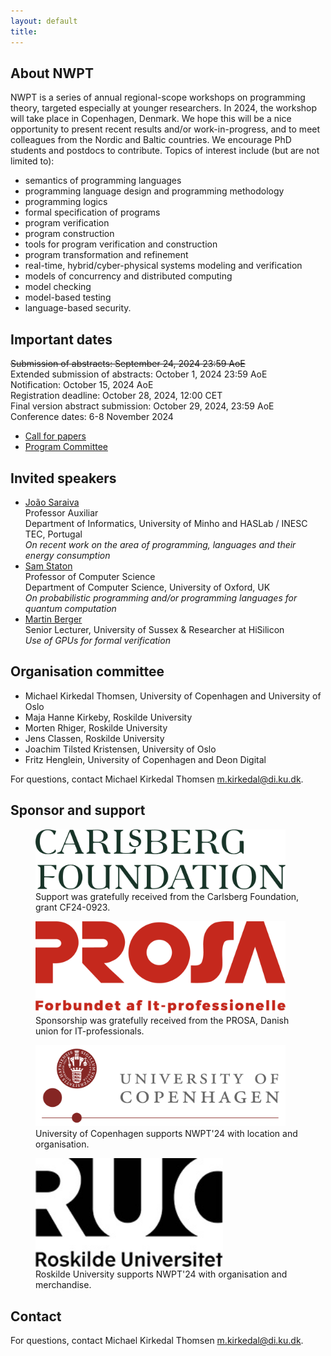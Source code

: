 ```yaml
---
layout: default
title: 
---
```


## About NWPT

NWPT is a series of annual regional-scope workshops on programming
theory, targeted especially at younger researchers. In 2024, the
workshop will take place in Copenhagen, Denmark. We hope this will be
a nice opportunity to present recent results and/or work-in-progress,
and to meet colleagues from the Nordic and Baltic countries. We
encourage PhD students and postdocs to contribute. Topics of interest
include (but are not limited to):

- semantics of programming languages
- programming language design and programming methodology
- programming logics
- formal specification of programs
- program verification
- program construction
- tools for program verification and construction
- program transformation and refinement
- real-time, hybrid/cyber-physical systems modeling and verification
- models of concurrency and distributed computing
- model checking
- model-based testing
- language-based security.

## Important dates

<s>Submission of abstracts: September 24, 2024 23:59 AoE</s><br>
Extended submission of abstracts: October 1, 2024 23:59 AoE<br>
Notification: October 15, 2024 AoE<br>
Registration deadline: October 28, 2024, 12:00 CET<br>
Final version abstract submission: October 29, 2024, 23:59 AoE<br>
Conference dates: 6-8 November 2024

* <a href="call-for-paper.html">Call for papers</a>
* <a href="call-for-paper.html#program-committee">Program Committee</a>



## Invited speakers

* [João Saraiva](https://www.inesctec.pt/en/people/joao-alexandre-saraiva)<br>
  Professor Auxiliar<br>
  Department of Informatics, University of Minho and HASLab / INESC TEC, Portugal<br>
  _On recent work on the area of programming, languages and their energy consumption_
* [Sam Staton](https://www.cs.ox.ac.uk/people/samuel.staton/main.html)<br>
  Professor of Computer Science<br>
  Department of Computer Science, University of Oxford, UK<br>
  _On probabilistic programming and/or programming languages for quantum computation_
* [Martin Berger](https://martinfriedrichberger.net/)<br>
  Senior Lecturer, University of Sussex & Researcher at HiSilicon<br>
  _Use of GPUs for formal verification_

## Organisation committee

  * Michael Kirkedal Thomsen, University of Copenhagen and University of Oslo
  * Maja Hanne Kirkeby, Roskilde University
  * Morten Rhiger, Roskilde University
  * Jens Classen, Roskilde University
  * Joachim Tilsted Kristensen, University of Oslo
  * Fritz Henglein, University of Copenhagen and Deon Digital

For questions, contact Michael Kirkedal Thomsen <m.kirkedal@di.ku.dk>.


## Sponsor and support

<figure>
  <a href="https://www.carlsbergfondet.dk/en" target="_blank"><img src="images/Carlsbergfondet_logo_2-liner_UK_RGB_GREEN.png" width="400" alt="Carslberg Foundation Sponsor Logo"></a>
  <figcaption>Support was gratefully received from the Carlsberg Foundation, grant CF24-0923.</figcaption>
</figure>
<figure>
  <a href="https://www.prosa.dk/" target="_blank"><img src="images/prosa.png" width="400" alt="PROSA"></a>
  <figcaption>Sponsorship was gratefully received from the PROSA, Danish union for IT-professionals.</figcaption>
</figure>
<figure>
  <a href="https://www.ku.dk/english/" target="_blank"><img src="images/ku.png" width="400" alt="University of Copenhagen"></a>
  <figcaption>University of Copenhagen supports NWPT'24 with location and organisation.</figcaption>
</figure>
<figure>
  <a href="https://ruc.dk/en" target="_blank"><img src="images/RUC-logo.jpg" width="300" alt="Roskilde University"></a>
  <figcaption>Roskilde University supports NWPT'24 with organisation and merchandise.</figcaption>
</figure>


<!-- ### Becomming an Industrial Sponsors

Would you like to sponsor keynote and reception Friday, afternoon, to make it open and free to the public (up to the capacity of auditorium)? We provide multiple options for you.

* <b>Bronze (DKK 5000):</b><br/>
  Your logo and link on the NWPT 2024 website and in symposium materials; your roll-up or poster in the social space outside the symposium lecture room; one free registration (which can be donated to somebody else). Your sponsorship contributes to discounted student registration by partially covering on-site food and facility costs for students.
* <b>Silver (DKK 10000), final reception sponsor:</b><br/>
  All of Bronze, plus: Named sponsor of final reception; with sponsor presentation (in lecture room or social space) at the beginning of the industrial reception.

If you are interestend in becomming a sponsor for NWPT'24, you can contact Michael Kirkedal Thomsen <a href="mailto:m.kirkedal@di.ku.dk">m.kirkedal@di.ku.dk</a>.
 -->

## Contact

For questions, contact Michael Kirkedal Thomsen <m.kirkedal@di.ku.dk>.
